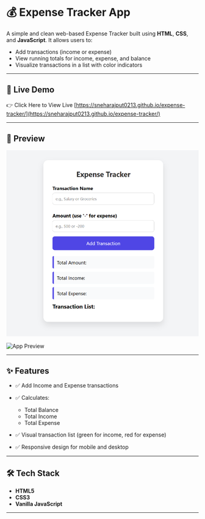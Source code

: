 # 💰 Expense Tracker App

A simple and clean web-based Expense Tracker built using **HTML**, **CSS**, and **JavaScript**. It allows users to:

* Add transactions (income or expense)
* View running totals for income, expense, and balance
* Visualize transactions in a list with color indicators

---

## 🚀 Live Demo

👉 Click Here to View Live [https://sneharajput0213.github.io/expense-tracker/](https://sneharajput0213.github.io/expense-tracker/)

---

## 📸 Preview

![App Preview](https://github.com/sneharajput0213/expense-tracker/blob/1713aa6a045cc0a7b0bfceed807ea436f70b42bc/Screenshot%202025-07-31%20151035.png)

![App Preview]()

---

## ✨ Features

* ✅ Add Income and Expense transactions
* ✅ Calculates:

  * Total Balance
  * Total Income
  * Total Expense
* ✅ Visual transaction list (green for income, red for expense)
* ✅ Responsive design for mobile and desktop

---

## 🛠️ Tech Stack

* **HTML5**
* **CSS3**
* **Vanilla JavaScript**

---
